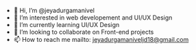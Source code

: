 - 👋 Hi, I’m @jeyadurgamanivel
- 👀 I’m interested in web developement and UI/UX Design
- 🌱 I’m currently learning UI/UX Design
- 💞️ I’m looking to collaborate on Front-end projects
- 📫 How to reach me mailto: jeyadurgamaniveljd18@gmail.com

<!---
jeyadurgajd/jeyadurgajd is a ✨ special ✨ repository because its `README.md` (this file) appears on your GitHub profile.
You can click the Preview link to take a look at your changes.
--->
